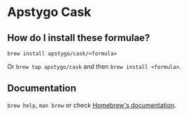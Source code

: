 # Apstygo Cask

## How do I install these formulae?

`brew install apstygo/cask/<formula>`

Or `brew tap apstygo/cask` and then `brew install <formula>`.

## Documentation

`brew help`, `man brew` or check [Homebrew's documentation](https://docs.brew.sh).
